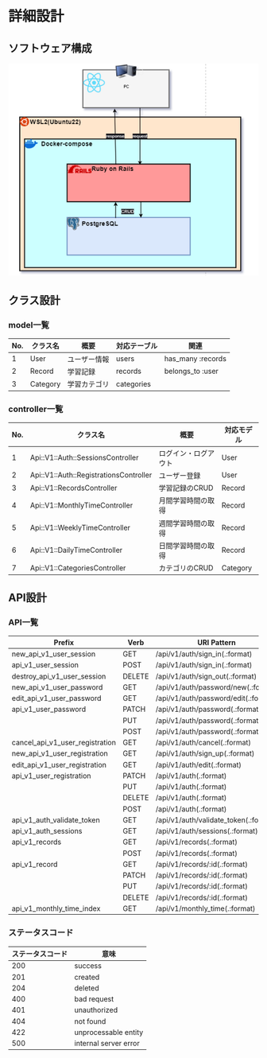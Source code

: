 # 詳細設計

## ソフトウェア構成

![alt text](../images/ソフトウェア構成図.png)

## クラス設計

### model一覧

| No. | クラス名 | 概要         | 対応テーブル | 関連              |
| --- | -------- | ------------ | ------------ | ----------------- |
| 1   | User     | ユーザー情報 | users        | has_many :records |
| 2   | Record   | 学習記録     | records      | belongs_to :user  |
| 3   | Category | 学習カテゴリ | categories   |                   |

### controller一覧

| No. | クラス名                               | 概要                 | 対応モデル |
| --- | -------------------------------------- | -------------------- | ---------- |
| 1   | Api::V1::Auth::SessionsController      | ログイン・ログアウト | User       |
| 2   | Api::V1::Auth::RegistrationsController | ユーザー登録         | User       |
| 3   | Api::V1::RecordsController             | 学習記録のCRUD       | Record     |
| 4   | Api::V1::MonthlyTimeController         | 月間学習時間の取得   | Record     |
| 5   | Api::V1::WeeklyTimeController          | 週間学習時間の取得   | Record     |
| 6   | Api::V1::DailyTimeController           | 日間学習時間の取得   | Record     |
| 7   | Api::V1::CategoriesController          | カテゴリのCRUD       | Category   |


## API設計

### API一覧

| Prefix                          | Verb   | URI Pattern                           | Controller#Action                                  |
| ------------------------------- | ------ | ------------------------------------- | -------------------------------------------------- |
| new_api_v1_user_session         | GET    | /api/v1/auth/sign_in(.:format)        | devise_token_auth/sessions#new                     |
| api_v1_user_session             | POST   | /api/v1/auth/sign_in(.:format)        | devise_token_auth/sessions#create                  |
| destroy_api_v1_user_session     | DELETE | /api/v1/auth/sign_out(.:format)       | devise_token_auth/sessions#destroy                 |
| new_api_v1_user_password        | GET    | /api/v1/auth/password/new(.:format)   | devise_token_auth/passwords#new                    |
| edit_api_v1_user_password       | GET    | /api/v1/auth/password/edit(.:format)  | devise_token_auth/passwords#edit                   |
| api_v1_user_password            | PATCH  | /api/v1/auth/password(.:format)       | devise_token_auth/passwords#update                 |
|                                 | PUT    | /api/v1/auth/password(.:format)       | devise_token_auth/passwords#update                 |
|                                 | POST   | /api/v1/auth/password(.:format)       | devise_token_auth/passwords#create                 |
| cancel_api_v1_user_registration | GET    | /api/v1/auth/cancel(.:format)         | api/v1/auth/registrations#cancel                   |
| new_api_v1_user_registration    | GET    | /api/v1/auth/sign_up(.:format)        | api/v1/auth/registrations#new                      |
| edit_api_v1_user_registration   | GET    | /api/v1/auth/edit(.:format)           | api/v1/auth/registrations#edit                     |
| api_v1_user_registration        | PATCH  | /api/v1/auth(.:format)                | api/v1/auth/registrations#update                   |
|                                 | PUT    | /api/v1/auth(.:format)                | api/v1/auth/registrations#update                   |
|                                 | DELETE | /api/v1/auth(.:format)                | api/v1/auth/registrations#destroy                  |
|                                 | POST   | /api/v1/auth(.:format)                | api/v1/auth/registrations#create                   |
| api_v1_auth_validate_token      | GET    | /api/v1/auth/validate_token(.:format) | devise_token_auth/token_validations#validate_token |
| api_v1_auth_sessions            | GET    | /api/v1/auth/sessions(.:format)       | api/v1/auth/sessions#index                         |
| api_v1_records                  | GET    | /api/v1/records(.:format)             | api/v1/records#index                               |
|                                 | POST   | /api/v1/records(.:format)             | api/v1/records#create                              |
| api_v1_record                   | GET    | /api/v1/records/:id(.:format)         | api/v1/records#show                                |
|                                 | PATCH  | /api/v1/records/:id(.:format)         | api/v1/records#update                              |
|                                 | PUT    | /api/v1/records/:id(.:format)         | api/v1/records#update                              |
|                                 | DELETE | /api/v1/records/:id(.:format)         | api/v1/records#destroy                             |
| api_v1_monthly_time_index       | GET    | /api/v1/monthly_time(.:format)        | api/v1/monthly_time#index                          |


### ステータスコード

| ステータスコード | 意味                  |
| ---------------- | --------------------- |
| 200              | success               |
| 201              | created               |
| 204              | deleted               |
| 400              | bad request           |
| 401              | unauthorized          |
| 404              | not found             |
| 422              | unprocessable entity  |
| 500              | internal server error |